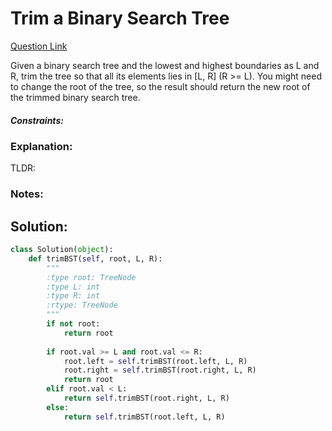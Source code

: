 # Trim a Binary Search Tree  

[Question Link](https://leetcode.com/problems/trim-a-binary-search-tree/)  

Given a binary search tree and the lowest and highest boundaries as L and R, trim the tree so that all its elements lies in [L, R] (R >= L). You might need to change the root of the tree, so the result should return the new root of the trimmed binary search tree.  

##### Constraints:

### Explanation:
TLDR: 

### Notes:


## Solution:
```Python
class Solution(object):
    def trimBST(self, root, L, R):
        """
        :type root: TreeNode
        :type L: int
        :type R: int
        :rtype: TreeNode
        """
        if not root:
            return root
        
        if root.val >= L and root.val <= R:
            root.left = self.trimBST(root.left, L, R)
            root.right = self.trimBST(root.right, L, R)
            return root
        elif root.val < L:
            return self.trimBST(root.right, L, R)
        else:
            return self.trimBST(root.left, L, R)
```